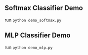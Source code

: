 ## Softmax Classifier Demo
run `python demo_softmax.py`

## MLP Classifier Demo
run `python demo_mlp.py`
